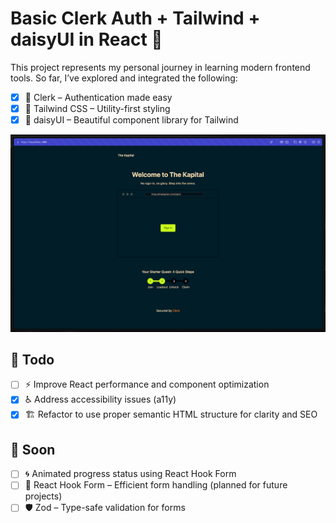 # Basic Clerk Auth + Tailwind + daisyUI in React 🔐

This project represents my personal journey in learning modern frontend tools. So far, I’ve explored and integrated the following:

- [x] 🔑 Clerk – Authentication made easy
- [x] 🎨 Tailwind CSS – Utility-first styling
- [x] 🌼 daisyUI – Beautiful component library for Tailwind

![clerk ui screenshot](./images/clerk-ui-screenshot.webp)

## 📝 Todo

- [ ] ⚡ Improve React performance and component optimization
- [x] ♿ Address accessibility issues (a11y)
- [x] 🏗️ Refactor to use proper semantic HTML structure for clarity and SEO

## 🔮 Soon

- [ ] 🌀 Animated progress status using React Hook Form
- [ ] 🧩 React Hook Form – Efficient form handling (planned for future projects)
- [ ] 🛡️ Zod – Type-safe validation for forms
